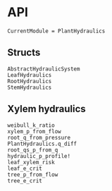 # API
```@meta
CurrentModule = PlantHydraulics
```

## Structs
```@docs
AbstractHydraulicSystem
LeafHydraulics
RootHydraulics
StemHydraulics
```

## Xylem hydraulics
```@docs
weibull_k_ratio
xylem_p_from_flow
root_q_from_pressure
PlantHydraulics.q_diff
root_qs_p_from_q
hydraulic_p_profile!
leaf_xylem_risk
leaf_e_crit
tree_p_from_flow
tree_e_crit
```
